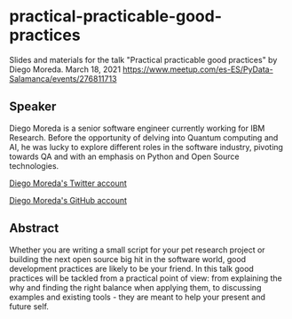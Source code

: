# practical-practicable-good-practices
Slides and materials for the talk "Practical practicable good practices" by Diego Moreda. March 18, 2021 https://www.meetup.com/es-ES/PyData-Salamanca/events/276811713

## Speaker 
Diego Moreda is a senior software engineer currently working for IBM Research.
Before the opportunity of delving into Quantum computing and AI, he was lucky
to explore different roles in the software industry, pivoting towards QA and
with an emphasis on Python and Open Source technologies.

[Diego Moreda's Twitter account](https://twitter.com/diegoplan9)

[Diego Moreda's GitHub account](https://github.com/diego-plan9)

## Abstract
Whether you are writing a small script for your pet research project or building the next open source big hit in the software world, good development practices are likely to be your friend. In this talk good practices will be tackled from a practical point of view: from explaining the why and finding the right balance when applying them, to discussing examples and existing tools - they are meant to help your present and future self.

